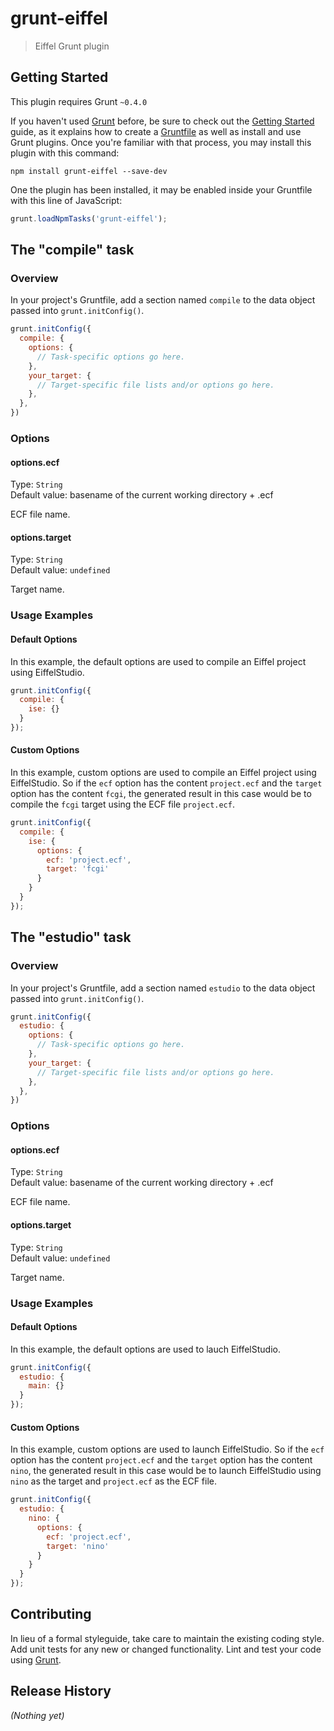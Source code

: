 # grunt-eiffel

> Eiffel Grunt plugin

## Getting Started
This plugin requires Grunt `~0.4.0`

If you haven't used [Grunt](http://gruntjs.com/) before, be sure to check out the [Getting Started](http://gruntjs.com/getting-started) guide, as it explains how to create a [Gruntfile](http://gruntjs.com/sample-gruntfile) as well as install and use Grunt plugins. Once you're familiar with that process, you may install this plugin with this command:

```shell
npm install grunt-eiffel --save-dev
```

One the plugin has been installed, it may be enabled inside your Gruntfile with this line of JavaScript:

```js
grunt.loadNpmTasks('grunt-eiffel');
```

## The "compile" task

### Overview
In your project's Gruntfile, add a section named `compile` to the data object passed into `grunt.initConfig()`.

```js
grunt.initConfig({
  compile: {
    options: {
      // Task-specific options go here.
    },
    your_target: {
      // Target-specific file lists and/or options go here.
    },
  },
})
```

### Options

#### options.ecf
Type: `String`  
Default value: basename of the current working directory + .ecf

ECF file name.

#### options.target
Type: `String`  
Default value: `undefined`

Target name.

### Usage Examples

#### Default Options
In this example, the default options are used to compile an Eiffel project using EiffelStudio.

```js
grunt.initConfig({
  compile: {
    ise: {}
  }
});
```

#### Custom Options
In this example, custom options are used to compile an Eiffel project using EiffelStudio.
So if the `ecf` option has the content `project.ecf` and the `target` option has the content `fcgi`, the generated result in this case would be to compile the `fcgi` target using the ECF file `project.ecf`.

```js
grunt.initConfig({
  compile: {
    ise: {
      options: {
        ecf: 'project.ecf',
        target: 'fcgi'
      }
    }
  }
});
```
## The "estudio" task

### Overview
In your project's Gruntfile, add a section named `estudio` to the data object passed into `grunt.initConfig()`.

```js
grunt.initConfig({
  estudio: {
    options: {
      // Task-specific options go here.
    },
    your_target: {
      // Target-specific file lists and/or options go here.
    },
  },
})
```

### Options

#### options.ecf
Type: `String`  
Default value: basename of the current working directory + .ecf

ECF file name.

#### options.target
Type: `String`  
Default value: `undefined`

Target name.

### Usage Examples

#### Default Options
In this example, the default options are used to lauch EiffelStudio.

```js
grunt.initConfig({
  estudio: {
    main: {}
  }
});
```

#### Custom Options
In this example, custom options are used to launch EiffelStudio.
So if the `ecf` option has the content `project.ecf` and the `target` option has the content `nino`, the generated result in this case would be to launch EiffelStudio using `nino` as the target and `project.ecf` as the ECF file.

```js
grunt.initConfig({
  estudio: {
    nino: {
      options: {
        ecf: 'project.ecf',
        target: 'nino'
      }
    }
  }
});
```

## Contributing
In lieu of a formal styleguide, take care to maintain the existing coding style. Add unit tests for any new or changed functionality. Lint and test your code using [Grunt](http://gruntjs.com/).

## Release History
_(Nothing yet)_
